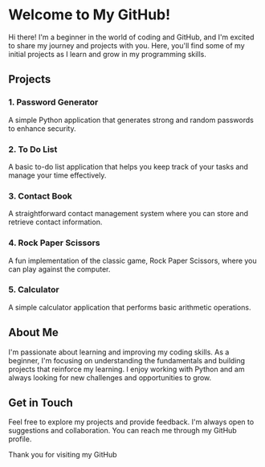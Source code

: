 # Welcome to My GitHub!

Hi there! I'm a beginner in the world of coding and GitHub, and I'm excited to share my journey and projects with you. Here, you'll find some of my initial projects as I learn and grow in my programming skills.

## Projects

### 1. Password Generator
A simple Python application that generates strong and random passwords to enhance security.

### 2. To Do List
A basic to-do list application that helps you keep track of your tasks and manage your time effectively.

### 3. Contact Book
A straightforward contact management system where you can store and retrieve contact information.

### 4. Rock Paper Scissors
A fun implementation of the classic game, Rock Paper Scissors, where you can play against the computer.

### 5. Calculator
A simple calculator application that performs basic arithmetic operations.

## About Me
I'm passionate about learning and improving my coding skills. As a beginner, I'm focusing on understanding the fundamentals and building projects that reinforce my learning. I enjoy working with Python and am always looking for new challenges and opportunities to grow.

## Get in Touch
Feel free to explore my projects and provide feedback. I'm always open to suggestions and collaboration. You can reach me through my GitHub profile.

Thank you for visiting my GitHub
